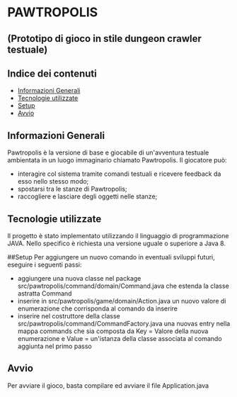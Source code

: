 # PAWTROPOLIS
## (Prototipo di gioco in stile dungeon crawler testuale)

## Indice dei contenuti
* [Informazioni Generali](#Informazioni-Generali)
* [Tecnologie utilizzate](#Tecnologie-utilizzate)
* [Setup](#Setup)
* [Avvio](#Avvio)


## Informazioni Generali
Pawtropolis è la versione di base e giocabile di un'avventura testuale ambientata in un luogo immaginario chiamato Pawtropolis.
Il giocatore può:
* interagire col sistema tramite comandi testuali e ricevere feedback da esso nello stesso modo;
* spostarsi tra le stanze di Pawtropolis;
* raccogliere e lasciare degli oggetti nelle stanze;


## Tecnologie utilizzate
Il progetto è stato implementato utilizzando il linguaggio di programmazione JAVA.
Nello specifico è richiesta una versione uguale o superiore a Java 8.

##Setup
Per aggiungere un nuovo comando in eventuali sviluppi futuri, eseguire i seguenti passi: 
* aggiungere una nuova classe nel package src/pawtropolis/command/domain/Command.java che estenda la classe astratta Command
* inserire in src/pawtropolis/game/domain/Action.java un nuovo valore di enumerazione che corrisponda al comando da inserire 
* inserire nel costruttore della classe src/pawtropolis/command/CommandFactory.java una nuovas entry nella mappa commands che sia composta da Key = Valore della nuova enumerazione e Value = un'istanza della classe associata al comando aggiunta nel primo passo

## Avvio
Per avviare il gioco, basta compilare ed avviare il file Application.java
